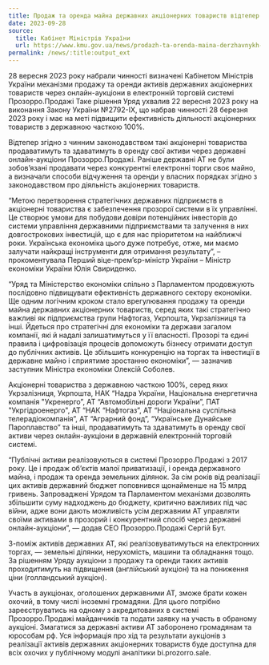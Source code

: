```yaml
---
title: Продаж та оренда майна державних акціонерних товариств відтепер на онлайн-аукціонах Прозорро.Продажі, — рішення Уряду
date: 2023-09-28
source:
  title: Кабінет Міністрів України
  url: https://www.kmu.gov.ua/news/prodazh-ta-orenda-maina-derzhavnykh-aktsionernykh-tovarystv-vidteper-na-onlain-auktsionakh-prozorroprodazhi-rishennia-uriadu
permalink: /news/:title:output_ext
---
```


28 вересня 2023 року набрали чинності визначені Кабінетом Міністрів України механізми продажу та оренди активів державних акціонерних товариств через онлайн-аукціони в електронній торговій системі Прозорро.Продажі Таке рішення Уряд ухвалив 22 вересня 2023 року на виконання Закону України №2792-IX, що набрав чинності 28 березня 2023 року і має на меті підвищити ефективність діяльності акціонерних товариств з державною часткою 100%.

Відтепер згідно з чинним законодавством такі акціонерні товариства продаватимуть та здаватимуть в оренду свої активи через державні онлайн-аукціони Прозорро.Продажі. Раніше державні АТ не були зобов’язані продавати через конкурентні електронні торги своє майно, а визначали способи відчуження та оренди у власних порядках згідно з законодавством про діяльність акціонерних товариств.

“Метою перетворення стратегічних державних підприємств в акціонерні товариства є забезпечення прозорої системи в їх управлінні. Це створює умови для побудови довіри потенційних інвесторів до системи управління державними підприємствами та залучення в них довгострокових інвестицій, що є для нас пріоритетом на найближчі роки. Українська економіка цього дуже потребує, отже, ми маємо залучати найкращі інструменти для отримання результату”, – прокоментувала Перший віце-прем’єр-міністр України – Міністр економіки України Юлія Свириденко.

“Уряд та Міністерство економіки спільно з Парламентом продовжують послідовно підвищувати ефективність державного сектору економіки. Ще одним логічним кроком стало врегулювання продажу та оренди майна державних акціонерних товариств, серед яких такі стратегічно важливі як підприємства групи Нафтогаз, Укрпошта, Укрзалізниця та інші. Йдеться про стратегічні для економіки та держави загалом компанії, які й надалі залишатимуться у її власності. Прозорі та єдині правила і цифровізація процесів допоможуть бізнесу отримати доступ до публічних активів. Це збільшить конкуренцію на торгах та інвестиції в державне майно і сприятиме зростанню економіки”, — зазначив заступник Міністра економіки Олексій Соболев.

Акціонерні товариства з державною часткою 100%, серед яких Укрзалізниця, Укрпошта, НАК “Надра України, Національна енергетична компанія "Укренерго”, АТ “Автомобільні дороги України”, ПАТ "Укргідроенерго", АТ “НАК “Нафтогаз”, АТ “Національна суспільна телерадіокомпанія”, АТ “Аграрний фонд”, “Українське Дунайське Пароплавство” та інші, продаватимуть та здаватимуть в оренду свої активи через онлайн-аукціони в державній електронній торговій системі.

“Публічні активи реалізовуються в системі Прозорро.Продажі з 2017 року. Це і продаж обʼєктів малої приватизації, і оренда державного майна, і продаж та оренда земельних ділянок. За сім років від реалізації цих активів державний бюджет поповнився щонайменше на 15 млрд гривень. Запроваджені Урядом та Парламентом механізми дозволять збільшити суму надходжень до бюджету, критично важливих під час війни, адже вони дають можливість усім державним АТ управляти своїми активами в прозорий і конкурентний спосіб через державні онлайн-аукціони”, — додав СЕО Прозорро.Продажі Сергій Бут.

З-поміж активів державних АТ, які реалізовуватимуться на електронних торгах, — земельні ділянки, нерухомість, машини та обладнання тощо. За рішенням Уряду аукціони з продажу та оренди таких активів проходитимуть на підвищення (англійський аукціон) та на пониження ціни (голландський аукціон).

Участь в аукціонах, оголошених державними АТ, зможе брати кожен охочий, в тому числі іноземні громадяни. Для цього потрібно зареєструватись на одному з акредитованих в системі Прозорро.Продажі майданчиків та подати заявку на участь в обраному аукціоні. Змагатися за державні активи АТ заборонено громадянам та юрособам рф. Уся інформація про хід та результати аукціонів з реалізації активів державних акціонерних товариств буде доступна для всіх охочих у публічному модулі аналітики bi.prozorro.sale.

